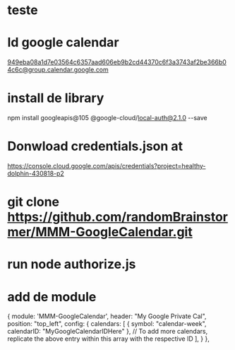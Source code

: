 # teste

# Id google calendar
949eba08a1d7e03564c6357aad606eb9b2cd44370c6f3a3743af2be366b04c6c@group.calendar.google.com

# install de library
npm install googleapis@105 @google-cloud/local-auth@2.1.0 --save

# Donwload credentials.json at
https://console.cloud.google.com/apis/credentials?project=healthy-dolphin-430818-p2

# git clone https://github.com/randomBrainstormer/MMM-GoogleCalendar.git

# run node authorize.js

# add de module
{
    module: 'MMM-GoogleCalendar',
    header: "My Google Private Cal",
    position: "top_left",
    config: {
        calendars: [
            {
              symbol: "calendar-week",
              calendarID: "MyGoogleCalendarIDHere"
            },
            // To add more calendars, replicate the above entry within this array with the respective ID
        ],
    }
},
